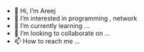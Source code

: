 - 👋 Hi, I’m Areej
- 👀 I’m interested in programming , network
- 🌱 I’m currently learning ...
- 💞️ I’m looking to collaborate on ...
- 📫 How to reach me ...

<!---
areejss170/areejss170 is a ✨ special ✨ repository because its `README.md` (this file) appears on your GitHub profile.
You can click the Preview link to take a look at your changes.
--->
